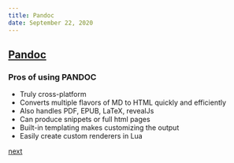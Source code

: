 ```yaml
---
title: Pandoc
date: September 22, 2020
---
```


## [Pandoc](https://pandoc.org/)

### Pros of using PANDOC

- Truly cross-platform
- Converts multiple flavors of MD to HTML quickly and efficiently
- Also handles PDF, EPUB, LaTeX, revealJs
- Can produce snippets or full html pages
- Built-in templating makes customizing the output
- Easily create custom renderers in Lua

[next](/src/slides/107-pandoc.md.html)
